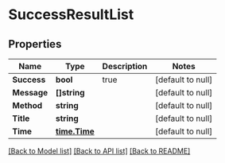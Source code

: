 # SuccessResultList

## Properties
Name | Type | Description | Notes
------------ | ------------- | ------------- | -------------
**Success** | **bool** | true | [default to null]
**Message** | **[]string** |  | [default to null]
**Method** | **string** |  | [default to null]
**Title** | **string** |  | [default to null]
**Time** | [**time.Time**](time.Time.md) |  | [default to null]

[[Back to Model list]](../README.md#documentation-for-models) [[Back to API list]](../README.md#documentation-for-api-endpoints) [[Back to README]](../README.md)


